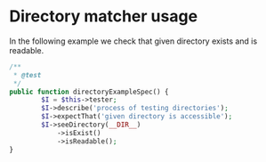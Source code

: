 # Directory matcher usage

In the following example we check that given directory exists and is readable.

```php
/**
 * @test
 */
public function directoryExampleSpec() {
        $I = $this->tester;
        $I->describe('process of testing directories');
        $I->expectThat('given directory is accessible');
        $I->seeDirectory(__DIR__)
            ->isExist()
            ->isReadable();
}
```